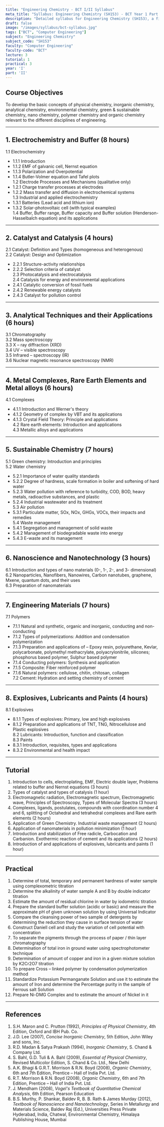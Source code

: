 ```yaml
---
title: "Engineering Chemistry - BCT I/II Syllabus"
meta_title: "Syllabus: Engineering Chemistry (SH153) - BCT Year 1 Part 2 | IOE Notes"
description: "Detailed syllabus for Engineering Chemistry (SH153), a first year, second part subject in the IOE BCT program."
draft: false
image: "/images/syllabus/bct-syllabus.jpg"
tags: ["BCT", "Computer Engineering"]
subject: "Engineering Chemistry"
subject_code: "SH153"
faculty: "Computer Engineering"
faculty-code: "BCT"
lecture: 3
tutorial: 1
practical: 3
year: 'I'
part: 'II'
---
```


## Course Objectives

To develop the basic concepts of physical chemistry, inorganic chemistry, analytical chemistry, environmental chemistry, green & sustainable chemistry, nano chemistry, polymer chemistry and organic chemistry relevant to the different disciplines of engineering.

---

## 1. Electrochemistry and Buffer (8 hours)

1.1 Electrochemistry  
  - 1.1.1 Introduction  
  - 1.1.2 EMF of galvanic cell, Nernst equation  
  - 1.1.3 Polarization and Overpotential  
  - 1.1.4 Butler-Volmer equation and Tafel plots  
1.2 Electrode Processes and Mechanisms (qualitative only)  
  - 1.2.1 Charge transfer processes at electrodes  
  - 1.2.2 Mass transfer and diffusion in electrochemical systems  
1.3 Industrial and applied electrochemistry  
  - 1.3.1 Batteries (Lead acid and lithium ion)  
  - 1.3.2 Solar-photovoltaic cell (with typical examples)  
1.4 Buffer, Buffer range, Buffer capacity and Buffer solution (Henderson-Hasselbalch equation) and its applications  

---

## 2. Catalyst and Catalysis (4 hours)

2.1 Catalyst: Definition and Types (homogeneous and heterogenous)  
2.2 Catalyst: Design and Optimization  
  - 2.2.1 Structure-activity relationships  
  - 2.2.2 Selection criteria of catalyst  
2.3 Photocatalysis and electrocatalysis  
2.4 Catalysis for energy and environmental applications  
  - 2.4.1 Catalytic conversion of fossil fuels  
  - 2.4.2 Renewable energy catalysts  
  - 2.4.3 Catalyst for pollution control  

---

## 3. Analytical Techniques and their Applications (6 hours)

3.1 Chromatography  
3.2 Mass spectroscopy  
3.3 X – ray diffraction (XRD)  
3.4 UV – visible spectroscopy  
3.5 Infrared – spectroscopy (IR)  
3.6 Nuclear magnetic resonance spectroscopy (NMR)  

---

## 4. Metal Complexes, Rare Earth Elements and Metal alloys (6 hours)

4.1 Complexes  
  - 4.1.1 Introduction and Werner's theory  
  - 4.1.2 Geometry of complex by VBT and its applications  
  - 4.1.3 Crystal Field Theory: Principle and applications  
4.2 Rare earth elements: Introduction and applications  
4.3 Metallic alloys and applications  

---

## 5. Sustainable Chemistry (7 hours)

5.1 Green chemistry: Introduction and principles  
5.2 Water chemistry  
  - 5.2.1 Importance of water quality standards  
  - 5.2.2 Degree of hardness, scale formation in boiler and softening of hard water  
  - 5.2.3 Water pollution with reference to turbidity, COD, BOD, heavy metals, radioactive substances, and plastic  
  - 5.2.4 Industrial wastewater and its treatment  
5.3 Air pollution  
  - 5.3.1 Particulate matter, SOx, NOx, GHGs, VOCs, their impacts and remedies  
5.4 Waste management  
  - 5.4.1 Segregation and management of solid waste  
  - 5.4.2 Management of biodegradable waste into energy  
  - 5.4.3 E-waste and its management  

---

## 6. Nanoscience and Nanotechnology (3 hours)

6.1 Introduction and types of nano materials (0-, 1-, 2-, and 3- dimensional)  
6.2 Nanoparticles, Nanofibers, Nanowires, Carbon nanotubes, graphene, Mxene, quantum dots, and their uses  
6.3 Preparation of nanomaterials  

---

## 7. Engineering Materials (7 hours)

7.1 Polymers  
  - 7.1.1 Natural and synthetic, organic and inorganic, conducting and non-conducting  
  - 7.1.2 Types of polymerizations: Addition and condensation polymerization  
  - 7.1.3 Preparation and applications of – Epoxy resin, polyurethane, Kevlar, polycarbonate, polymethyl methacrylate, polyacrylonitrile, silicones; phosphorus based polymer, Sulphur based polymer  
  - 7.1.4 Conducting polymers: Synthesis and application  
  - 7.1.5 Composite: Fiber reinforced polymer  
  - 7.1.6 Natural polymers: cellulose, chitin, chitosan, collagen  
7.2 Cement: Hydration and setting chemistry of cement  

---

## 8. Explosives, Lubricants and Paints (4 hours)

8.1 Explosives  
  - 8.1.1 Types of explosives: Primary, low and high explosives  
  - 8.1.2 Preparation and applications of TNT, TNG, Nitrocellulose and Plastic explosives  
8.2 Lubricants: Introduction, function and classification  
8.3 Paints  
  - 8.3.1 Introduction, requisites, types and applications  
  - 8.3.2 Environmental and health impact  

---

## Tutorial

1. Introduction to cells, electroplating, EMF, Electric double layer, Problems related to buffer and Nernst equations (3 hours)  
2. Types of catalyst and types of catalysis (1 hour)  
3. Electromagnetic radiation, Electromagnetic spectrum, Electromagnetic wave, Principles of Spectroscopy, Types of Molecular Spectra (3 hours)  
4. Complexes, ligands, postulates, compounds with coordination number 4 and 6, splitting of Octahedral and tetrahedral complexes and Rare earth elements (2 hours)  
5. Application of Green Chemistry. Industrial waste management (2 hours)  
6. Application of nanomaterials in pollution minimization (1 hour)  
7. Introduction and stabilization of Free radicle, Carbocation and Carbanion. Exothermic reaction of cement and its applications (2 hours)  
8. Introduction of and applications of explosives, lubricants and paints (1 hour)  

---

## Practical

1. Determine of total, temporary and permanent hardness of water sample using complexometric titration  
2. Determine the alkalinity of water sample A and B by double indicator titration  
3. Estimate the amount of residual chlorine in water by iodometric titration  
4. Prepare the standard buffer solution (acidic or basic) and measure the approximate pH of given unknown solution by using Universal Indicator  
5. Compare the cleansing power of two sample of detergents by determining the reduction they cause in surface tension of water  
6. Construct Daniell cell and study the variation of cell potential with concentration  
7. To separate the pigments through the process of paper / thin layer chromatography  
8. Determination of total iron in ground water using spectrophotometer technique  
9. Determination of amount of copper and iron in a given mixture solution by K2Cr2O7 titration  
10. To prepare Cross – linked polymer by condensation polymerization method  
11. Standardize Potassium Permanganate Solution and use it to estimate the amount of Iron and determine the Percentage purity in the sample of Ferrous salt Solution  
12. Prepare Ni-DMG Complex and to estimate the amount of Nickel in it  

---

## References

1. S.H. Maron and C. Prutton (1992), *Principles of Physical Chemistry*, 4th Edition, Oxford and IBH Pub. Co.  
2. J.D. Lee (2007), *Concise Inorganic Chemistry*, 5th Edition, John Wiley and sons, Inc.  
3. R.D. Madan & Satya Prakash (1994), *Inorganic Chemistry*, S. Chand & Company Ltd.  
4. S. Bahl, G.D. Tuli & A. Bahl (2009), *Essential of Physical Chemistry*, Revised Multicolor Edition, S. Chand & Co. Ltd., New Delhi  
5. A.K. Bhagi & G.R.T. Morrison & R.N. Boyd (2008), *Organic Chemistry*, 6th and 7th Edition, Prentice – Hall of India Pvt. Ltd.  
6. R.T. Morrison & R.N. Boyd (2008), *Organic Chemistry*, 6th and 7th Edition, Prentice – Hall of India Pvt. Ltd.  
7. J. Mendham (2008), *Vogel's Textbook of Quantitative Chemical Analysis*, 6th Edition, Pearson Education  
8. B.S. Murthy, P. Shankar, Baldev R, B. B. Rath & James Murday (2012), *Textbook of Nanoscience and Nanotechnology*, Series in Metallurgy and Materials Science, Baldev Raj (Ed.), Universities Press Private Hyderabad, India, Chatwal, Environmental Chemistry, Himalaya Publishing House, Mumbai